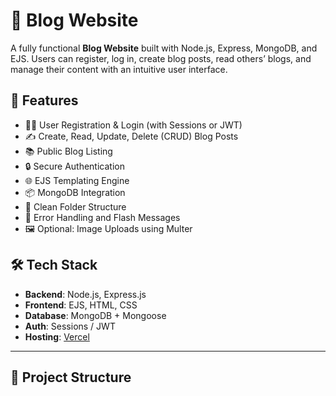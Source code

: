 
# 📝 Blog Website

A fully functional **Blog Website** built with Node.js, Express, MongoDB, and EJS. Users can register, log in, create blog posts, read others’ blogs, and manage their content with an intuitive user interface.

## 🚀 Features

- 🧑‍💻 User Registration & Login (with Sessions or JWT)
- ✍️ Create, Read, Update, Delete (CRUD) Blog Posts
- 📚 Public Blog Listing
- 🔒 Secure Authentication
- 🌐 EJS Templating Engine
- 📦 MongoDB Integration
- 📁 Clean Folder Structure
- 📄 Error Handling and Flash Messages
- 🖼️ Optional: Image Uploads using Multer

## 🛠️ Tech Stack

- **Backend**: Node.js, Express.js
- **Frontend**: EJS, HTML, CSS
- **Database**: MongoDB + Mongoose
- **Auth**: Sessions / JWT
- **Hosting**: [Vercel](https://vercel.com)

---

## 📁 Project Structure

